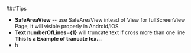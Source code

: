 ###Tips
* **SafeAreaView** -- use SafeAreaView intead of View for fullScreenView Page, it will visible properly in Android/iOS
* **Text numberOfLines={1}** will truncate text if cross more than one line **This Is a Example of trancate tex...**
* h
